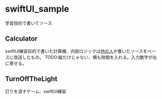 # swiftUI_sample
学習目的で書いてソース
## Calculator
swiftUI練習目的で書いた計算機、内部ロジックは[他の人](https://github.com/StanleyTseng1980/calculator_darkmode)が書いたソースをベースに改造したもの。
TODO:縦だけじゃない、横も隙間を入れる。入力数字が右に寄せる。
## TurnOffTheLight
灯りを消すゲーム、swiftUI練習
